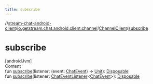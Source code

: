 ```yaml
---
title: subscribe
---
```

//[stream-chat-android-client](../../../index.md)/[io.getstream.chat.android.client.channel](../index.md)/[ChannelClient](index.md)/[subscribe](subscribe.md)



# subscribe  
[androidJvm]  
Content  
fun [subscribe](subscribe.md)(listener: (event: [ChatEvent](../../io.getstream.chat.android.client.events/ChatEvent/index.md)) -&gt; [Unit](https://kotlinlang.org/api/latest/jvm/stdlib/kotlin/-unit/index.html)): [Disposable](../../io.getstream.chat.android.client.utils.observable/Disposable/index.md)  
fun [subscribe](subscribe.md)(listener: [ChatEventListener](../../io.getstream.chat.android.client/ChatEventListener/index.md)&lt;[ChatEvent](../../io.getstream.chat.android.client.events/ChatEvent/index.md)&gt;): [Disposable](../../io.getstream.chat.android.client.utils.observable/Disposable/index.md)  



